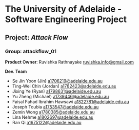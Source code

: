 # The University of Adelaide - Software Engineering Project
## Project: *Attack Flow*
### Group: attackflow_01 
**Product Owner**: Ruvishka Rathnayake ruvishka.info@gmail.com

**Dev. Team**
- Se Jin Yoon (Jin) a1706219@adelaide.edu.au
- Ting-Wei Chin (Jordan) a1782423@adelaide.edu.au
- Jixing Ye (Ryan) a1798631@adelaide.edu.au
- Yu Zheng (Michael) a1739446@adelaide.edu.au
- Faisal Fahad Ibrahim Hawsawi a1822781@adelaide.edu.au
- Joseph Toubia a1753547@adelaide.edu.au
- Zemin Wong a1780385@adelaide.edu.au
- Lina Nehme a1802697@adelaide.edu.au
- Ran Qi a1675122@adelaide.edu.au
